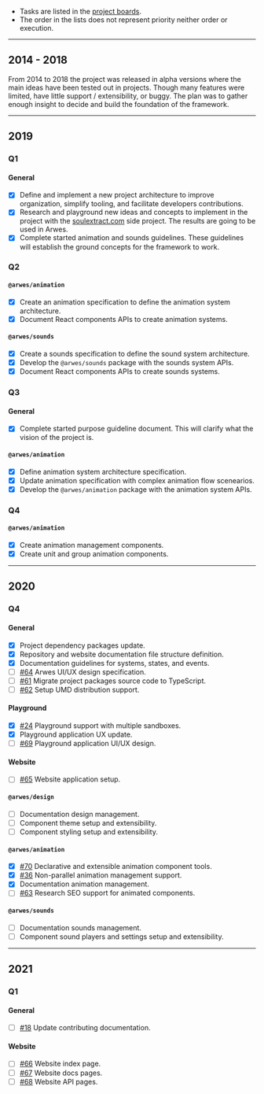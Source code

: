 - Tasks are listed in the [project boards](https://github.com/arwes/arwes/projects).
- The order in the lists does not represent priority neither order or execution.

----

## 2014 - 2018

From 2014 to 2018 the project was released in alpha versions where the main
ideas have been tested out in projects. Though many features were limited, have
little support / extensibility, or buggy. The plan was to gather enough insight
to decide and build the foundation of the framework.

----

## 2019

### Q1

#### General

- [x] Define and implement a new project architecture to improve organization,
simplify tooling, and facilitate developers contributions.
- [x] Research and playground new ideas and concepts to implement in the project
with the [soulextract.com](https://github.com/soulextract/soulextract.com) side
project. The results are going to be used in Arwes.
- [x] Complete started animation and sounds guidelines. These guidelines will
establish the ground concepts for the framework to work.

### Q2

#### `@arwes/animation`

- [x] Create an animation specification to define the animation system architecture.
- [x] Document React components APIs to create animation systems.

#### `@arwes/sounds`

- [x] Create a sounds specification to define the sound system architecture.
- [x] Develop the `@arwes/sounds` package with the sounds system APIs.
- [x] Document React components APIs to create sounds systems.

### Q3

#### General

- [x] Complete started purpose guideline document. This will clarify what
the vision of the project is.

#### `@arwes/animation`

- [x] Define animation system architecture specification.
- [x] Update animation specification with complex animation flow scenearios.
- [x] Develop the `@arwes/animation` package with the animation system APIs.

### Q4

#### `@arwes/animation`

- [x] Create animation management components.
- [x] Create unit and group animation components.

----

## 2020

### Q4

#### General

- [x] Project dependency packages update.
- [x] Repository and website documentation file structure definition.
- [x] Documentation guidelines for systems, states, and events.
- [ ] [#64](https://github.com/arwes/arwes/issues/64) Arwes UI/UX design specification.
- [ ] [#61](https://github.com/arwes/arwes/issues/61) Migrate project packages
source code to TypeScript.
- [ ] [#62](https://github.com/arwes/arwes/issues/62) Setup UMD distribution support.

#### Playground

- [x] [#24](https://github.com/arwes/arwes/issues/24) Playground support with
multiple sandboxes.
- [x] Playground application UX update.
- [ ] [#69](https://github.com/arwes/arwes/issues/69) Playground application UI/UX
design.

#### Website

- [ ] [#65](https://github.com/arwes/arwes/issues/65) Website application setup.

#### `@arwes/design`

- [ ] Documentation design management.
- [ ] Component theme setup and extensibility.
- [ ] Component styling setup and extensibility.

#### `@arwes/animation`

- [x] [#70](https://github.com/arwes/arwes/issues/70) Declarative and extensible
animation component tools.
- [x] [#36](https://github.com/arwes/arwes/issues/36) Non-parallel animation
management support.
- [x] Documentation animation management.
- [ ] [#63](https://github.com/arwes/arwes/issues/63) Research SEO support for
animated components.

#### `@arwes/sounds`

- [ ] Documentation sounds management.
- [ ] Component sound players and settings setup and extensibility.

----

## 2021

### Q1

#### General

- [ ] [#18](https://github.com/arwes/arwes/issues/18) Update contributing documentation.

#### Website

- [ ] [#66](https://github.com/arwes/arwes/issues/66) Website index page.
- [ ] [#67](https://github.com/arwes/arwes/issues/67) Website docs pages.
- [ ] [#68](https://github.com/arwes/arwes/issues/68) Website API pages.
